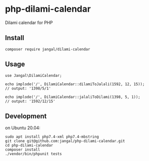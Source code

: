 # php-dilami-calendar

Dilami calendar for PHP


## Install

```
composer require jangal/dilami-calendar
```


## Usage

```
use Jangal\DilamiCalendar;

echo implode('/', DilamiCalendar::dilamiToJalali(1592, 12, 15));
// output: '1398/5/1'

echo implode('/', DilamiCalendar::jalaliToDilami(1398, 5, 1));
// output: '1592/12/15'
```


## Development

on Ubuntu 20.04:

```
sudo apt install php7.4-xml php7.4-mbstring
git clone git@github.com:jangal/php-dilami-calendar.git
cd php-dilami-calendar
composer install
./vendor/bin/phpunit tests
```
